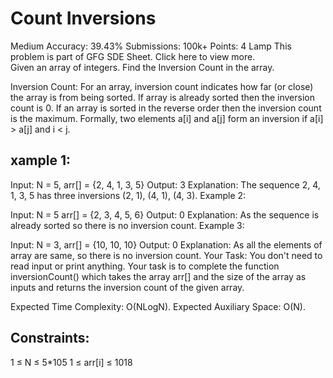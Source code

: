 
# Count Inversions 
Medium Accuracy: 39.43% Submissions: 100k+ Points: 4
Lamp
This problem is part of GFG SDE Sheet. Click here to view more.   
Given an array of integers. Find the Inversion Count in the array. 

Inversion Count: For an array, inversion count indicates how far (or close) the array is from being sorted. If array is already sorted then the inversion count is 0. If an array is sorted in the reverse order then the inversion count is the maximum. 
Formally, two elements a[i] and a[j] form an inversion if a[i] > a[j] and i < j.
 

## xample 1:

Input: N = 5, arr[] = {2, 4, 1, 3, 5}
Output: 3
Explanation: The sequence 2, 4, 1, 3, 5 
has three inversions (2, 1), (4, 1), (4, 3).
Example 2:

Input: N = 5
arr[] = {2, 3, 4, 5, 6}
Output: 0
Explanation: As the sequence is already 
sorted so there is no inversion count.
Example 3:

Input: N = 3, arr[] = {10, 10, 10}
Output: 0
Explanation: As all the elements of array 
are same, so there is no inversion count.
Your Task:
You don't need to read input or print anything. Your task is to complete the function inversionCount() which takes the array arr[] and the size of the array as inputs and returns the inversion count of the given array.

Expected Time Complexity: O(NLogN).
Expected Auxiliary Space: O(N).

## Constraints:
1 ≤ N ≤ 5*105
1 ≤ arr[i] ≤ 1018
